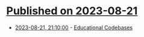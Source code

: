 # [Published on 2023-08-21](index.md)

* [2023-08-21, 21:10:00](https://lobste.rs/s/sbnfa6/educational_codebases) - [Educational Codebases](https://buttondown.email/hillelwayne/archive/educational-codebases/)

